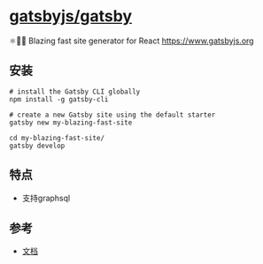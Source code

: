 # [gatsbyjs/gatsby](https://github.com/gatsbyjs/gatsby)

⚛️📄🚀 Blazing fast site generator for React https://www.gatsbyjs.org

## 安装

```
# install the Gatsby CLI globally
npm install -g gatsby-cli

# create a new Gatsby site using the default starter
gatsby new my-blazing-fast-site

cd my-blazing-fast-site/
gatsby develop
```

## 特点

* 支持graphsql


## 参考

* [文档](https://next.gatsbyjs.org/docs)

